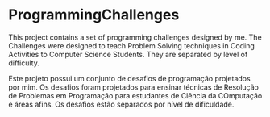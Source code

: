 # ProgrammingChallenges
This project contains a set of programming challenges designed by me.
The Challenges were designed to teach Problem Solving techniques in Coding Activities to Computer Science Students.
They are separated by level of difficulty.

Este projeto possui um conjunto de desafios de programação projetados por mim.
Os desafios foram projetados para ensinar técnicas de Resolução de Problemas em Programação para estudantes de Ciência da COmputação e áreas afins.
Os desafios estão separados por nível de dificuldade.
